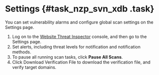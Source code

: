 # Settings {#task_nzp_svn_xdb .task}

You can set vulnerability alarms and configure global scan settings on the Settings page.

1.  Log on to the [Website Threat Inspector](https://partners-intl.console.aliyun.com/#/avds) console, and then go to the Settings page. 
2.   Set alerts, including threat levels for notification and notification methods. 
3.   To pause all running scan tasks, click **Pause All Scans**. 
4.   Click Download Verification File to download the verification file, and verify target domains. 

